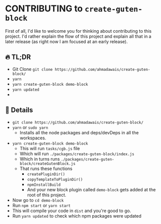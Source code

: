 # CONTRIBUTING to `create-guten-block`

First of all, I'd like to welcome you for thinking about contributing to this project. I'd rather explain the flow of this project and explain all that in a later release (as right now I am focused at an early release).

## 🔥 TL;DR

- Git Clone `git clone https://github.com/ahmadawais/create-guten-block/`
- `yarn`
- `yarn create-guten-block demo-block`
- `yarn updated`
-

## 📖 Details

- `git clone https://github.com/ahmadawais/create-guten-block/`
- `yarn` or `sudo yarn`
    - Installs all the node packages and deps/devDeps in all the workspaces.
- `yarn create-guten-block demo-block`
    - This will run `tasks/cgb.js` file
    - Which will run `./packages/create-guten-block/index.js`
    - Which in turns runs `./packages/create-guten-block/createGutenBlock.js`
    - That runs these functions
        - `createPluginDir()`
        - `copyTemplateToPluginDir()`
        - `npmInstallBuild`
        - And your new block plugin called `demo-block` gets added at the root of this project.
- Now go to `cd demo-block`
- Run `npm start` or `yarn start`
- This will compile your code in `dist` and you're good to go.
- Run `yarn updated` to check which npm packages were updated